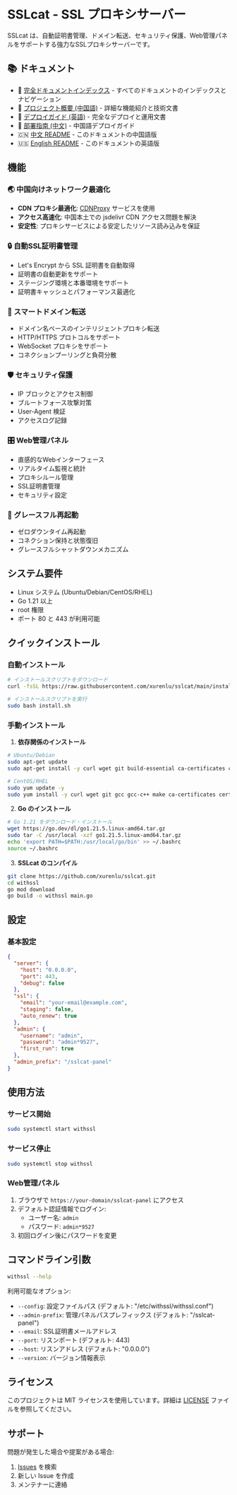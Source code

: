 # SSLcat - SSL プロキシサーバー

SSLcat は、自動証明書管理、ドメイン転送、セキュリティ保護、Web管理パネルをサポートする強力なSSLプロキシサーバーです。

## 📚 ドキュメント

- 📑 [完全ドキュメントインデックス](DOCS.md) - すべてのドキュメントのインデックスとナビゲーション
- 📖 [プロジェクト概要 (中国語)](项目总结.md) - 詳細な機能紹介と技術文書
- 🚀 [デプロイガイド (英語)](DEPLOYMENT_EN.md) - 完全なデプロイと運用文書
- 🚀 [部署指南 (中文)](DEPLOYMENT.md) - 中国語デプロイガイド
- 🇨🇳 [中文 README](README.md) - このドキュメントの中国語版
- 🇺🇸 [English README](README_EN.md) - このドキュメントの英語版

## 機能

### 🌏 中国向けネットワーク最適化
- **CDN プロキシ最適化**: [CDNProxy](https://cdnproxy.some.im/docs) サービスを使用
- **アクセス高速化**: 中国本土での jsdelivr CDN アクセス問題を解決
- **安定性**: プロキシサービスによる安定したリソース読み込みを保証

### 🔒 自動SSL証明書管理
- Let's Encrypt から SSL 証明書を自動取得
- 証明書の自動更新をサポート
- ステージング環境と本番環境をサポート
- 証明書キャッシュとパフォーマンス最適化

### 🔄 スマートドメイン転送
- ドメイン名ベースのインテリジェントプロキシ転送
- HTTP/HTTPS プロトコルをサポート
- WebSocket プロキシをサポート
- コネクションプーリングと負荷分散

### 🛡️ セキュリティ保護
- IP ブロックとアクセス制御
- ブルートフォース攻撃対策
- User-Agent 検証
- アクセスログ記録

### 🎛️ Web管理パネル
- 直感的なWebインターフェース
- リアルタイム監視と統計
- プロキシルール管理
- SSL証明書管理
- セキュリティ設定

### 🔄 グレースフル再起動
- ゼロダウンタイム再起動
- コネクション保持と状態復旧
- グレースフルシャットダウンメカニズム

## システム要件

- Linux システム (Ubuntu/Debian/CentOS/RHEL)
- Go 1.21 以上
- root 権限
- ポート 80 と 443 が利用可能

## クイックインストール

### 自動インストール

```bash
# インストールスクリプトをダウンロード
curl -fsSL https://raw.githubusercontent.com/xurenlu/sslcat/main/install.sh -o install.sh

# インストールスクリプトを実行
sudo bash install.sh
```

### 手動インストール

1. **依存関係のインストール**
```bash
# Ubuntu/Debian
sudo apt-get update
sudo apt-get install -y curl wget git build-essential ca-certificates certbot

# CentOS/RHEL
sudo yum update -y
sudo yum install -y curl wget git gcc gcc-c++ make ca-certificates certbot
```

2. **Go のインストール**
```bash
# Go 1.21 をダウンロード・インストール
wget https://go.dev/dl/go1.21.5.linux-amd64.tar.gz
sudo tar -C /usr/local -xzf go1.21.5.linux-amd64.tar.gz
echo 'export PATH=$PATH:/usr/local/go/bin' >> ~/.bashrc
source ~/.bashrc
```

3. **SSLcat のコンパイル**
```bash
git clone https://github.com/xurenlu/sslcat.git
cd withssl
go mod download
go build -o withssl main.go
```

## 設定

### 基本設定

```json
{
  "server": {
    "host": "0.0.0.0",
    "port": 443,
    "debug": false
  },
  "ssl": {
    "email": "your-email@example.com",
    "staging": false,
    "auto_renew": true
  },
  "admin": {
    "username": "admin",
    "password": "admin*9527",
    "first_run": true
  },
  "admin_prefix": "/sslcat-panel"
}
```

## 使用方法

### サービス開始
```bash
sudo systemctl start withssl
```

### サービス停止
```bash
sudo systemctl stop withssl
```

### Web管理パネル

1. ブラウザで `https://your-domain/sslcat-panel` にアクセス
2. デフォルト認証情報でログイン:
   - ユーザー名: `admin`
   - パスワード: `admin*9527`
3. 初回ログイン後にパスワードを変更

## コマンドライン引数

```bash
withssl --help
```

利用可能なオプション:
- `--config`: 設定ファイルパス (デフォルト: "/etc/withssl/withssl.conf")
- `--admin-prefix`: 管理パネルパスプレフィックス (デフォルト: "/sslcat-panel")
- `--email`: SSL証明書メールアドレス
- `--port`: リスンポート (デフォルト: 443)
- `--host`: リスンアドレス (デフォルト: "0.0.0.0")
- `--version`: バージョン情報表示

## ライセンス

このプロジェクトは MIT ライセンスを使用しています。詳細は [LICENSE](LICENSE) ファイルを参照してください。

## サポート

問題が発生した場合や提案がある場合:
1. [Issues](https://github.com/xurenlu/sslcat/issues) を検索
2. 新しい Issue を作成
3. メンテナーに連絡
